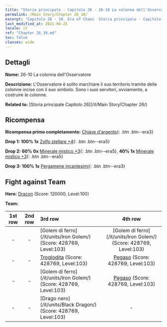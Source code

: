 ```yaml
---
title: "Storia principale - Capitolo 26 - 26-10 La colonna dell'Osservatore"
permalink: /Main Story/Chapter 26_10/
excerpt: "Capitolo 26 - 10. Era of Chaos  Storia principale - Capitolo 26_10. 26-10 La colonna dell'Osservatore"
last_modified_at: 2021-04-25
locale: it
ref: "Chapter 26_10.md"
toc: false
classes: wide
---
```


## Dettagli

 **Nome:** 26-10 La colonna dell'Osservatore

 **Descrizione:** L'Osservatore è solito marchiare il suo territorio tramite delle colonne incise con il suo simbolo. Sono i suoi servitori, ovviamente, a costruire le colonne.

 **Related to:** [Storia principale Capitolo 26](/it/Main Story/Chapter 26/)

## Ricompensa

 **Ricompensa primo completamento:** [Chiave d'argento](/ItemsIT/con_693/){: .btn .btn--era3}

 **Drop 1:** **100% 1x** [Zolfo stellare +4](/ItemsIT/mat_92/){: .btn .btn--era5}

 **Drop 2:** **60% 0x** [Minerale mistico +3](/ItemsIT/mat_82/){: .btn .btn--era5}, **40% 1x** [Minerale mistico +3](/ItemsIT/mat_82/){: .btn .btn--era5}

 **Drop 3:** **100% 1x** [Pergamene incantesimi](/ItemsIT/con_694/){: .btn .btn--era3}


## Fight against Team
 **Hero:** [Dracon](/it/heroes/Dracon/) (Score: 120000, Level:100)

 **Team:**


  | 1st row | 2nd row | 3rd row | 4th row |
  |:----:|:----:|:----|:----:|
  | - | - | [Golem di ferro](/it/units/Iron Golem/) (Score: 428769, Level:103)  | [Golem di ferro](/it/units/Iron Golem/) (Score: 428769, Level:103)  |
  | - | - | [Troglodita](/it/units/Troglodyte/) (Score: 428769, Level:103)  | [Pegaso](/it/units/Pegasus/) (Score: 428769, Level:103)  |
  | - | - | [Golem di ferro](/it/units/Iron Golem/) (Score: 428769, Level:103)  | [Pegaso](/it/units/Pegasus/) (Score: 428769, Level:103)  |
  | - | - | [Drago nero](/it/units/Black Dragon/) (Score: 428769, Level:103)  | - |


